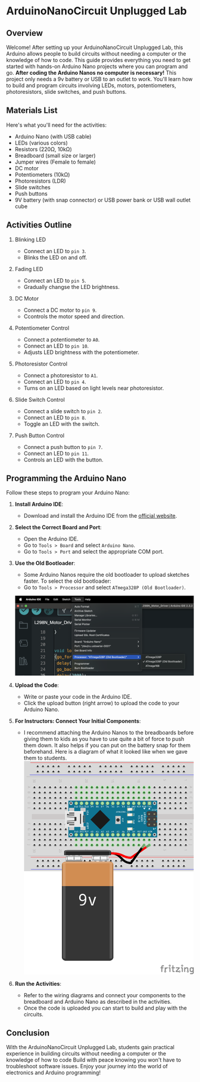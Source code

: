 # ArduinoNanoCircuit Unplugged Lab

## Overview

Welcome! After setting up your ArduinoNanoCircuit Unplugged Lab, this Arduino allows people to build circuits without needing a computer or the knowledge of how to code. This guide provides everything you need to get started with hands-on Arduino Nano projects where you can program and go. **After coding the Arduino Nanos no computer is necessary!** This project only needs a 9v battery or USB to an outlet to work. You'll learn how to build and program circuits involving LEDs, motors, potentiometers, photoresistors, slide switches, and push buttons.

## Materials List

Here's what you'll need for the activities:

- Arduino Nano (with USB cable)
- LEDs (various colors)
- Resistors (220Ω, 10kΩ)
- Breadboard (small size or larger)
- Jumper wires (Female to female)
- DC motor
- Potentiometers (10kΩ)
- Photoresistors (LDR)
- Slide switches
- Push buttons
- 9V battery (with snap connector) or USB power bank or USB wall outlet cube

## Activities Outline

1. Blinking LED

   - Connect an LED to `pin 3`.
   - Blinks the LED on and off.

1. Fading LED

   - Connect an LED to `pin 5`.
   - Gradually changse the LED brightness.

1. DC Motor

   - Connect a DC motor to `pin 9`.
   - Ccontrols the motor speed and direction.

1. Potentiometer Control

   - Connect a potentiometer to `A0`.
   - Connect an LED to `pin 10`.
   - Adjusts LED brightness with the potentiometer.

1. Photoresistor Control

   - Connect a photoresistor to `A1`.
   - Connect an LED to `pin 4`.
   - Turns on an LED based on light levels near photoresistor.

1. Slide Switch Control

   - Connect a slide switch to `pin 2`.
   - Connect an LED to `pin 8`.
   - Toggle an LED with the switch.

1. Push Button Control

   - Connect a push button to `pin 7`.
   - Connect an LED to `pin 11`.
   - Controls an LED with the button.

## Programming the Arduino Nano

Follow these steps to program your Arduino Nano:

1. **Install Arduino IDE**:

   - Download and install the Arduino IDE from the [official website](https://www.arduino.cc/en/software).

1. **Select the Correct Board and Port**:

   - Open the Arduino IDE.
   - Go to `Tools > Board` and select `Arduino Nano`.
   - Go to `Tools > Port` and select the appropriate COM port.

1. **Use the Old Bootloader**:

   - Some Arduino Nanos require the old bootloader to upload sketches faster. To select the old bootloader:
   - Go to `Tools > Processor` and select `ATmega328P (Old Bootloader)`.

   ![Old Bootloader Menu](old_boot_loader_menu.png)

1. **Upload the Code**:

   - Write or paste your code in the Arduino IDE.
   - Click the upload button (right arrow) to upload the code to your Arduino Nano.

1. **For Instructors: Connect Your Initial Components**:

   - I recommend attaching the Arduino Nanos to the breadboards before giving them to kids as you have to use quite a bit of force to push them down. It also helps if you can put on the battery snap for them beforehand. Here is a diagram of what it looked like when we gave them to students.
   ![Teacher prep](teacher_prep_bb.png)

1. **Run the Activities**:

   - Refer to the wiring diagrams and connect your components to the breadboard and Arduino Nano as described in the activities.
   - Once the code is uploaded you can start to build and play with the circuits.

## Conclusion

With the ArduinoNanoCircuit Unplugged Lab, students gain practical experience in building circuits without needing a computer or the knowledge of how to code Build with peace knowing you won't have to troubleshoot software issues. Enjoy your journey into the world of electronics and Arduino programming!
